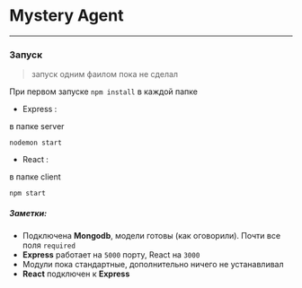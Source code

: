 # Mystery Agent

***
### Запуск

> запуск одним фаилом пока не сделал

При первом запуске ```npm install``` в каждой папке

* Express :

в папке server
```$xslt
nodemon start
```

* React :

в папке client

```$xslt
npm start
```

##### Заметки:

- Подключена **Mongodb**, модели готовы (как оговорили). Почти все поля ```required```
- **Express** работает на ```5000``` порту, React на ```3000```
- Модули пока стандартные, дополнительно ничего не устанавливал
- **React** подключен к **Express**